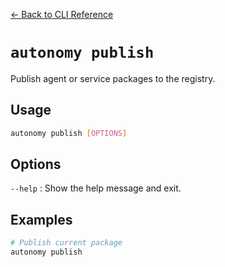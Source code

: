 [← Back to CLI Reference](../../cli_overview.md)

# `autonomy publish`

Publish agent or service packages to the registry.

## Usage
```bash
autonomy publish [OPTIONS]
```

## Options
`--help`
:   Show the help message and exit.

## Examples
```bash
# Publish current package
autonomy publish
```
